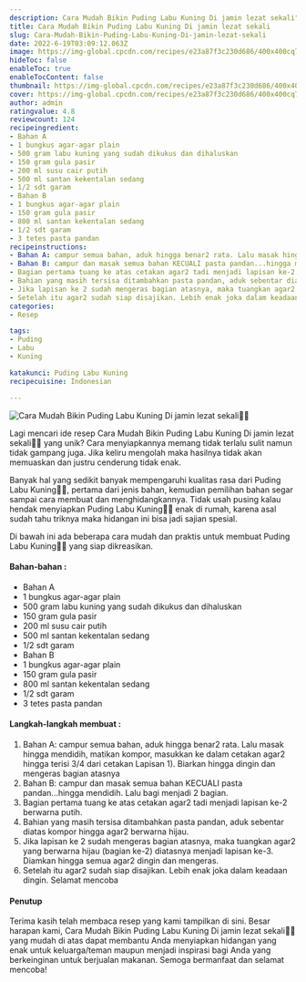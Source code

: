 ```yaml
---
description: Cara Mudah Bikin Puding Labu Kuning Di jamin lezat sekali"
title: Cara Mudah Bikin Puding Labu Kuning Di jamin lezat sekali
slug: Cara-Mudah-Bikin-Puding-Labu-Kuning-Di-jamin-lezat-sekali
date: 2022-6-19T03:09:12.063Z
image: https://img-global.cpcdn.com/recipes/e23a87f3c230d686/400x400cq70/photo.jpg
hideToc: false
enableToc: true
enableTocContent: false
thumbnail: https://img-global.cpcdn.com/recipes/e23a87f3c230d686/400x400cq70/photo.jpg
cover: https://img-global.cpcdn.com/recipes/e23a87f3c230d686/400x400cq70/photo.jpg
author: admin
ratingvalue: 4.8
reviewcount: 124
recipeingredient:
- Bahan A
- 1 bungkus agar-agar plain
- 500 gram labu kuning yang sudah dikukus dan dihaluskan
- 150 gram gula pasir
- 200 ml susu cair putih
- 500 ml santan kekentalan sedang
- 1/2 sdt garam
- Bahan B
- 1 bungkus agar-agar plain
- 150 gram gula pasir
- 800 ml santan kekentalan sedang
- 1/2 sdt garam
- 3 tetes pasta pandan
recipeinstructions:
- Bahan A: campur semua bahan, aduk hingga benar2 rata. Lalu masak hingga mendidih, matikan kompor, masukkan ke dalam cetakan agar2 hingga terisi 3/4 dari cetakan Lapisan 1). Biarkan hingga dingin dan mengeras bagian atasnya
- Bahan B: campur dan masak semua bahan KECUALI pasta pandan...hingga mendidih. Lalu bagi menjadi 2 bagian.
- Bagian pertama tuang ke atas cetakan agar2 tadi menjadi lapisan ke-2 berwarna putih.
- Bahian yang masih tersisa ditambahkan pasta pandan, aduk sebentar diatas kompor hingga agar2 berwarna hijau.
- Jika lapisan ke 2 sudah mengeras bagian atasnya, maka tuangkan agar2 yang berwarna hijau (bagian ke-2) diatasnya menjadi lapisan ke-3. Diamkan hingga semua agar2 dingin dan mengeras.
- Setelah itu agar2 sudah siap disajikan. Lebih enak joka dalam keadaan dingin. Selamat mencoba
categories:
- Resep

tags:
- Puding
- Labu
- Kuning

katakunci: Puding Labu Kuning
recipecuisine: Indonesian

---
```


![Cara Mudah Bikin Puding Labu Kuning Di jamin lezat sekali👩‍🍳](https://img-global.cpcdn.com/recipes/e23a87f3c230d686/400x400cq70/photo.jpg)

Lagi mencari ide resep Cara Mudah Bikin Puding Labu Kuning Di jamin lezat sekali👩‍🍳 yang unik? Cara menyiapkannya memang tidak terlalu sulit namun tidak gampang juga. Jika keliru mengolah maka hasilnya tidak akan memuaskan dan justru cenderung tidak enak.

Banyak hal yang sedikit banyak mempengaruhi kualitas rasa dari Puding Labu Kuning👩‍🍳, pertama dari jenis bahan, kemudian pemilihan bahan segar sampai cara membuat dan menghidangkannya. Tidak usah pusing kalau hendak menyiapkan Puding Labu Kuning👩‍🍳 enak di rumah, karena asal sudah tahu triknya maka hidangan ini bisa jadi sajian spesial.

Di bawah ini ada beberapa cara mudah dan praktis untuk membuat Puding Labu Kuning👩‍🍳 yang siap dikreasikan.

<!--inarticleads1-->

#### Bahan-bahan :

- Bahan A
- 1 bungkus agar-agar plain
- 500 gram labu kuning yang sudah dikukus dan dihaluskan
- 150 gram gula pasir
- 200 ml susu cair putih
- 500 ml santan kekentalan sedang
- 1/2 sdt garam
- Bahan B
- 1 bungkus agar-agar plain
- 150 gram gula pasir
- 800 ml santan kekentalan sedang
- 1/2 sdt garam
- 3 tetes pasta pandan

<!--inarticleads2-->

#### Langkah-langkah membuat :

1. Bahan A: campur semua bahan, aduk hingga benar2 rata. Lalu masak hingga mendidih, matikan kompor, masukkan ke dalam cetakan agar2 hingga terisi 3/4 dari cetakan Lapisan 1). Biarkan hingga dingin dan mengeras bagian atasnya
1. Bahan B: campur dan masak semua bahan KECUALI pasta pandan...hingga mendidih. Lalu bagi menjadi 2 bagian.
1. Bagian pertama tuang ke atas cetakan agar2 tadi menjadi lapisan ke-2 berwarna putih.
1. Bahian yang masih tersisa ditambahkan pasta pandan, aduk sebentar diatas kompor hingga agar2 berwarna hijau.
1. Jika lapisan ke 2 sudah mengeras bagian atasnya, maka tuangkan agar2 yang berwarna hijau (bagian ke-2) diatasnya menjadi lapisan ke-3. Diamkan hingga semua agar2 dingin dan mengeras.
1. Setelah itu agar2 sudah siap disajikan. Lebih enak joka dalam keadaan dingin. Selamat mencoba

#### Penutup

Terima kasih telah membaca resep yang kami tampilkan di sini. Besar harapan kami, Cara Mudah Bikin Puding Labu Kuning Di jamin lezat sekali👩‍🍳 yang mudah di atas dapat membantu Anda menyiapkan hidangan yang enak untuk keluarga/teman maupun menjadi inspirasi bagi Anda yang berkeinginan untuk berjualan makanan. Semoga bermanfaat dan selamat mencoba!